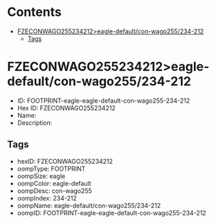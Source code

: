 



Contents
========

* [FZECONWAGO255234212>eagle-default/con-wago255/234-212](#fzeconwago255234212eagle-defaultcon-wago255234-212)
	* [Tags](#tags)

# FZECONWAGO255234212>eagle-default/con-wago255/234-212

- ID: FOOTPRINT-eagle-eagle-default-con-wago255-234-212
- Hex ID: FZECONWAGO255234212
- Name: 
- Description: 

## Tags

- hexID: FZECONWAGO255234212
- oompType: FOOTPRINT
- oompSize: eagle
- oompColor: eagle-default
- oompDesc: con-wago255
- oompIndex: 234-212
- oompName: eagle-default/con-wago255/234-212
- oompID: FOOTPRINT-eagle-eagle-default-con-wago255-234-212
